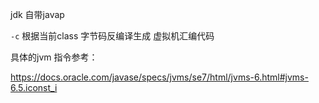 jdk 自带javap

`-c` 根据当前class 字节码反编译生成 虚拟机汇编代码

具体的jvm 指令参考：

https://docs.oracle.com/javase/specs/jvms/se7/html/jvms-6.html#jvms-6.5.iconst_i



